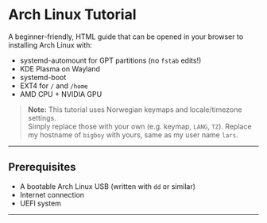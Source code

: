 # Arch Linux Tutorial

A beginner-friendly, HTML guide that can be opened in your browser to installing Arch Linux with:

- systemd-automount for GPT partitions (no  `fstab` edits!)
- KDE Plasma on Wayland
- systemd-boot
- EXT4 for `/` and `/home`
- AMD CPU + NVIDIA GPU

> **Note:** This tutorial uses Norwegian keymaps and locale/timezone settings.  
> Simply replace those with your own (e.g. keymap, `LANG`, `TZ`). Replace my hostname of `bigboy` with yours, same as my user name `lars`.

---

## Prerequisites

- A bootable Arch Linux USB (written with `dd` or similar)
- Internet connection
- UEFI system

---
